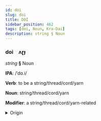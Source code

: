 ```yaml
---
id: doi
slug: doi
title: DOİ
sidebar_position: 462
tags: [doi, Noun, Kra-Dai]
description: string § Noun
---
```


### doi&emsp;<span kind="abugida">ʌɽɟ</span>

*string* **§** Noun

**IPA**: /ˈdɑ.i/

**Verb**: to be a string/thread/cord/yarn

**Noun**: string/thread/cord/yarn

**Modifier**: a string/thread/cord/yarn-related

<details>
    <summary>Origin</summary>
    Thai ด้าย dâai /daːj˥˩/<br/>
    <em>Kra-Dai Language Family</em>
</details>